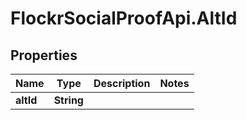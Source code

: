 # FlockrSocialProofApi.AltId

## Properties
Name | Type | Description | Notes
------------ | ------------- | ------------- | -------------
**altId** | **String** |  | 
